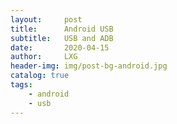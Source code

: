 ```yaml
---
layout:     post
title:      Android USB
subtitle:   USB and ADB
date:       2020-04-15
author:     LXG
header-img: img/post-bg-android.jpg
catalog: true
tags:
    - android
    - usb
---
```



